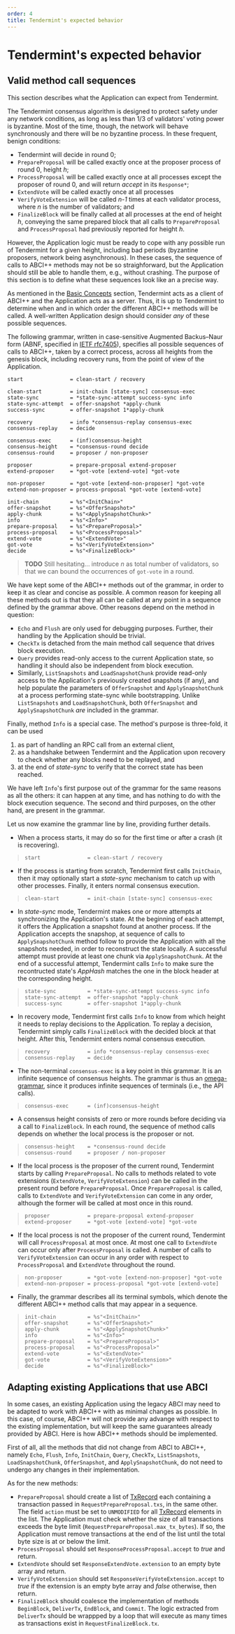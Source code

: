 ```yaml
---
order: 4
title: Tendermint's expected behavior
---
```


# Tendermint's expected behavior

## Valid method call sequences

This section describes what the Application can expect from Tendermint.

The Tendermint consensus algorithm is designed to protect safety under any network conditions, as long as
less than 1/3 of validators' voting power is byzantine. Most of the time, though, the network will behave
synchronously and there will be no byzantine process. In these frequent, benign conditions:

* Tendermint will decide in round 0;
* `PrepareProposal` will be called exactly once at the proposer process of round 0, height _h_;
* `ProcessProposal` will be called exactly once at all processes except the proposer of round 0, and
  will return _accept_ in its `Response*`;
* `ExtendVote` will be called exactly once at all processes
* `VerifyVoteExtension` will be called _n-1_ times at each validator process, where _n_ is the number of validators; and
* `FinalizeBlock` will be finally called at all processes at the end of height _h_, conveying the same prepared
  block that all calls to `PrepareProposal` and `ProcessProposal` had previously reported for height _h_.

However, the Application logic must be ready to cope with any possible run of Tendermint for a given
height, including bad periods (byzantine proposers, network being asynchronous).
In these cases, the sequence of calls to ABCI++ methods may not be so straighforward, but
the Application should still be able to handle them, e.g., without crashing.
The purpose of this section is to define what these sequences look like an a precise way.

As mentioned in the [Basic Concepts](abci++_basic_concepts_002_draft.md) section, Tendermint
acts as a client of ABCI++ and the Application acts as a server. Thus, it is up to Tendermint to
determine when and in which order the different ABCI++ methods will be called. A well-written
Application design should consider _any_ of these possible sequences.

The following grammar, written in case-sensitive Augmented Backus–Naur form (ABNF, specified
in [IETF rfc7405](https://datatracker.ietf.org/doc/html/rfc7405)), specifies all possible
sequences of calls to ABCI++, taken by a correct process, across all heights from the genesis block,
including recovery runs, from the point of view of the Application.

```abnf
start               = clean-start / recovery

clean-start         = init-chain [state-sync] consensus-exec
state-sync          = *state-sync-attempt success-sync info
state-sync-attempt  = offer-snapshot *apply-chunk
success-sync        = offer-snapshot 1*apply-chunk

recovery            = info *consensus-replay consensus-exec
consensus-replay    = decide

consensus-exec      = (inf)consensus-height
consensus-height    = *consensus-round decide
consensus-round     = proposer / non-proposer

proposer            = prepare-proposal extend-proposer
extend-proposer     = *got-vote [extend-vote] *got-vote

non-proposer        = *got-vote [extend-non-proposer] *got-vote
extend-non-proposer = process-proposal *got-vote [extend-vote]

init-chain          = %s"<InitChain>"
offer-snapshot      = %s"<OfferSnapshot>"
apply-chunk         = %s"<ApplySnapshotChunk>"
info                = %s"<Info>"
prepare-proposal    = %s"<PrepareProposal>"
process-proposal    = %s"<ProcessProposal>"
extend-vote         = %s"<ExtendVote>"
got-vote            = %s"<VerifyVoteExtension>"
decide              = %s"<FinalizeBlock>"
```

>**TODO** Still hesitating... introduce _n_ as total number of validators, so that we can bound the occurrences of
>`got-vote` in a round.

We have kept some of the ABCI++ methods out of the grammar, in order to keep it as clear and concise as possible.
A common reason for keeping all these methods out is that they all can be called at any point in a sequence defined
by the grammar above. Other reasons depend on the method in question:

* `Echo` and `Flush` are only used for debugging purposes. Further, their handling by the Application should be trivial.
* `CheckTx` is detached from the main method call sequence that drives block execution.
* `Query` provides read-only access to the current Application state, so handling it should also be independent from
  block execution.
* Similarly, `ListSnapshots` and `LoadSnapshotChunk` provide read-only access to the Application's previously created
  snapshots (if any), and help populate the parameters of `OfferSnapshot` and `ApplySnapshotChunk` at a process performing
  state-sync while bootstrapping. Unlike `ListSnapshots` and `LoadSnapshotChunk`, both `OfferSnapshot`
  and `ApplySnapshotChunk` _are_ included in the grammar.

Finally, method `Info` is a special case. The method's purpose is three-fold, it can be used

1. as part of handling an RPC call from an external client,
2. as a handshake between Tendermint and the Application upon recovery to check whether any blocks need
   to be replayed, and
3. at the end of _state-sync_ to verify that the correct state has been reached.

We have left `Info`'s first purpose out of the grammar for the same reasons as all the others: it can happen
at any time, and has nothing to do with the block execution sequence. The second and third purposes, on the other
hand, are present in the grammar.

Let us now examine the grammar line by line, providing further details.

* When a process starts, it may do so for the first time or after a crash (it is recovering).

>```abnf
>start               = clean-start / recovery
>```

* If the process is starting from scratch, Tendermint first calls `InitChain`, then it may optionally
  start a _state-sync_ mechanism to catch up with other processes. Finally, it enters normal
  consensus execution.

>```abnf
>clean-start         = init-chain [state-sync] consensus-exec
>```

* In _state-sync_ mode, Tendermint makes one or more attempts at synchronizing the Application's state.
  At the beginning of each attempt, it offers the Application a snapshot found at another process.
  If the Application accepts the snapshop, at sequence of calls to `ApplySnapshotChunk` method follow
  to provide the Application with all the snapshots needed, in order to reconstruct the state locally.
  A successful attempt must provide at least one chunk via `ApplySnapshotChunk`.
  At the end of a successful attempt, Tendermint calls `Info` to make sure the recontructed state's
  _AppHash_ matches the one in the block header at the corresponding height.

>```abnf
>state-sync          = *state-sync-attempt success-sync info
>state-sync-attempt  = offer-snapshot *apply-chunk
>success-sync        = offer-snapshot 1*apply-chunk
>```

* In recovery mode, Tendermint first calls `Info` to know from which height it needs to replay decisions
  to the Application. To replay a decision, Tendermint simply calls `FinalizeBlock` with the decided
  block at that height. After this, Tendermint enters nomal consensus execution.

>```abnf
>recovery            = info *consensus-replay consensus-exec
>consensus-replay    = decide
>```

* The non-terminal `consensus-exec` is a key point in this grammar. It is an infinite sequence of
  consensus heights. The grammar is thus an
  [omega-grammar](https://dl.acm.org/doi/10.5555/2361476.2361481), since it produces infinite
  sequences of terminals (i.e., the API calls).

>```abnf
>consensus-exec      = (inf)consensus-height
>```

* A consensus height consists of zero or more rounds before deciding via a call to `FinalizeBlock`.
  In each round, the sequence of method calls depends on whether the local process is the proposer or not.

>```abnf
>consensus-height    = *consensus-round decide
>consensus-round     = proposer / non-proposer
>```

* If the local process is the proposer of the current round, Tendermint starts by calling `PrepareProposal`.
  No calls to methods related to vote extensions (`ExtendVote`, `VerifyVoteExtension`) can be called
  in the present round before `PrepareProposal`. Once `PrepareProposal` is called, calls to
  `ExtendVote` and `VerifyVoteExtension` can come in any order, although the former will be called
  at most once in this round.

>```abnf
>proposer            = prepare-proposal extend-proposer
>extend-proposer     = *got-vote [extend-vote] *got-vote
>```

* If the local process is not the proposer of the current round, Tendermint will call `ProcessProposal`
  at most once. At most one call to `ExtendVote` can occur only after `ProcessProposal` is called.
  A number of calls to `VerifyVoteExtension` can occur in any order with respect to `ProcessProposal`
  and `ExtendVote` throughout the round.

>```abnf
>non-proposer        = *got-vote [extend-non-proposer] *got-vote
>extend-non-proposer = process-proposal *got-vote [extend-vote]
>```

* Finally, the grammar describes all its terminal symbols, which denote the different ABCI++ method calls that
  may appear in a sequence.

>```abnf
>init-chain          = %s"<InitChain>"
>offer-snapshot      = %s"<OfferSnapshot>"
>apply-chunk         = %s"<ApplySnapshotChunk>"
>info                = %s"<Info>"
>prepare-proposal    = %s"<PrepareProposal>"
>process-proposal    = %s"<ProcessProposal>"
>extend-vote         = %s"<ExtendVote>"
>got-vote            = %s"<VerifyVoteExtension>"
>decide              = %s"<FinalizeBlock>"
>```

## Adapting existing Applications that use ABCI

In some cases, an existing Application using the legacy ABCI may need to be adapted to work with ABCI++
with as minimal changes as possible. In this case, of course, ABCI++ will not provide any advange with respect
to the existing implementation, but will keep the same guarantees already provided by ABCI.
Here is how ABCI++ methods should be implemented.

First of all, all the methods that did not change from ABCI to ABCI++, namely `Echo`, `Flush`, `Info`, `InitChain`,
`Query`, `CheckTx`, `ListSnapshots`, `LoadSnapshotChunk`, `OfferSnapshot`, and `ApplySnapshotChunk`, do not need
to undergo any changes in their implementation.

As for the new methods:

* `PrepareProposal` should create a list of [TxRecord](./abci%2B%2B_methods_002_draft.md#txrecord) each containing a
  transaction passed in `RequestPrepareProposal.txs`, in the same other. The field `action` must be set to `UNMODIFIED`
  for all [TxRecord](./abci%2B%2B_methods_002_draft.md#txrecord) elements in the list.
  The Application must check whether the size of all transactions exceeds the byte limit
  (`RequestPrepareProposal.max_tx_bytes`). If so, the Application must remove transactions at the end of the list
  until the total byte size is at or below the limit.
* `ProcessProposal` should set `ResponseProcessProposal.accept` to _true_ and return.
* `ExtendVote` should set `ResponseExtendVote.extension` to an empty byte array and return.
* `VerifyVoteExtension` should set `ResponseVerifyVoteExtension.accept` to _true_ if the extension is an empty byte array
  and _false_ otherwise, then return.
* `FinalizeBlock` should coalesce the implementation of methods `BeginBlock`, `DeliverTx`, `EndBlock`, and `Commit`.
  The logic extracted from `DeliverTx` should be wrappped by a loop that will execute as many times as
  transactions exist in `RequestFinalizeBlock.tx`.
